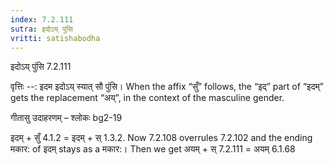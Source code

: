 ```yaml
---
index: 7.2.111
sutra: इदोऽय् पुंसि
vritti: satishabodha
---
```



 इदोऽय् पुंसि 7.2.111 


वृत्तिः --: इदम इदोऽय् स्यात् सौ पुंसि। When the affix “सुँ” follows, the “इद्” part of “इदम्” gets the replacement “अय्”, in the context of the masculine gender. 


गीतासु उदाहरणम् – श्लोकः bg2-19 


इदम् + सुँ 4.1.2 = इदम् + स् 1.3.2. Now 7.2.108 overrules 7.2.102 and the ending मकार: of इदम् stays as a मकार:। Then we get अयम् + स् 7.2.111 = अयम् 6.1.68 


